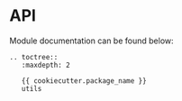 # API

Module documentation can be found below:

```{eval-rst}
.. toctree::
   :maxdepth: 2

   {{ cookiecutter.package_name }}
   utils
```